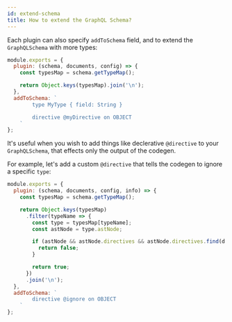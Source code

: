 ```yaml
---
id: extend-schema
title: How to extend the GraphQL Schema?
---
```


Each plugin can also specify `addToSchema` field, and to extend the `GraphQLSchema` with more types:

```js
module.exports = {
  plugin: (schema, documents, config) => {
    const typesMap = schema.getTypeMap();

    return Object.keys(typesMap).join('\n');
  },
  addToSchema: `
        type MyType { field: String }

        directive @myDirective on OBJECT
    `
};
```

It's useful when you wish to add things like declerative `@directive` to your `GraphQLSchema`, that effects only the output of the codegen.

For example, let's add a custom `@directive` that tells the codegen to ignore a specific `type`:

```js
module.exports = {
  plugin: (schema, documents, config, info) => {
    const typesMap = schema.getTypeMap();

    return Object.keys(typesMap)
      .filter(typeName => {
        const type = typesMap[typeName];
        const astNode = type.astNode;

        if (astNode && astNode.directives && astNode.directives.find(d => d.name.value === 'ignore')) {
          return false;
        }

        return true;
      })
      .join('\n');
  },
  addToSchema: `
        directive @ignore on OBJECT
    `
};
```

